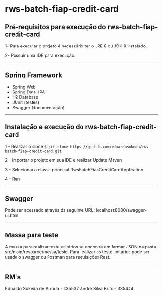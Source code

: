 # rws-batch-fiap-credit-card

## Pré-requisitos para execução do rws-batch-fiap-credit-card

  1- Para executar o projeto é necessário ter o JRE 8 ou JDK 8 instalado.
  
  2- Possuir uma IDE para execução.
  
 ---
 
## Spring Framework

  - Spring Web
  - Spring Data JPA
  - H2 Database
  - JUnit (testes)
  - Swagger (documentação)
  
  ---
  
 ## Instalação e execução do rws-batch-fiap-credit-card
 
 1 - Realizar o clone `$ git clone https://github.com/eduardosukeda/rws-batch-fiap-credit-card.git`
 
 2 - Importar o projeto em sua IDE e realizar Update Maven
 
 3 - Selecionar a classe principal RwsBatchFiapCreditCardApplication
 
 4 - Run
 
 ---
 
 ## Swagger
 Pode ser acessado através da seguinte URL: localhost:8080/swagger-ui.html
 
  ---
 
  ## Massa para teste
  
  A massa para realizar teste unitários se encontra em formar JSON na pasta src/main/resource/massa/teste. Para realizar os teste unitários pode ser usado o swagger ou Postman para requisições Rest.
  
  ---
  
  ## RM's
  Eduardo Sukeda de Arruda - 335537
  André Silva Brito - 335444
